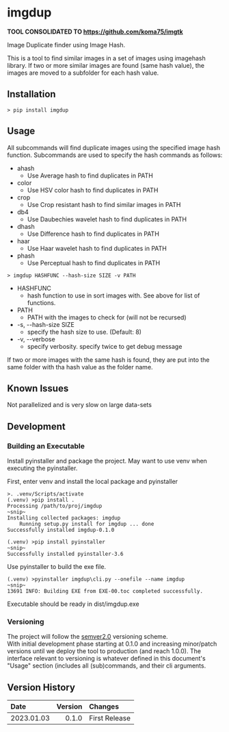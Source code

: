 imgdup
========================================================================

**TOOL CONSOLIDATED TO https://github.com/koma75/imgtk**

Image Duplicate finder using Image Hash.

This is a tool to find similar images in a set of images using imagehash
library.  If two or more similar images are found (same hash value), the
images are moved to a subfolder for each hash value.

Installation
------------------------------------------------------------------------

~~~shell
> pip install imgdup
~~~

Usage
------------------------------------------------------------------------

All subcommands will find duplicate images using the specified image hash
function.  Subcommands are used to specify the hash commands as follows:

* ahash  
    * Use Average hash to find duplicates in PATH
* color  
    * Use HSV color hash to find duplicates in PATH
* crop   
    * Use Crop resistant hash to find similar images in PATH
* db4       
    * Use Daubechies wavelet hash to find duplicates in PATH
* dhash  
    * Use Difference hash to find duplicates in PATH
* haar   
    * Use Haar wavelet hash to find duplicates in PATH
* phash  
    * Use Perceptual hash to find duplicates in PATH

~~~shell
> imgdup HASHFUNC --hash-size SIZE -v PATH
~~~

* HASHFUNC
    * hash function to use in sort images with.  See above for list of functions.
* PATH
    * PATH with the images to check for (will not be recursed)
* -s, --hash-size SIZE
    * specify the hash size to use. (Default: 8)
* -v, --verbose
    * specify verbosity.  specify twice to get debug message

If two or more images with the same hash is found, they are put into the 
same folder with tha hash value as the folder name.

Known Issues
------------------------------------------------------------------------

Not parallelized and is very slow on large data-sets

Development
------------------------------------------------------------------------

### Building an Executable

Install pyinstaller and package the project.
May want to use venv when executing the pyinstaller.

First, enter venv and install the local package and pyinstaller

~~~shell
>. .venv/Scripts/activate
(.venv) >pip install .
Processing /path/to/proj/imgdup
~snip~
Installing collected packages: imgdup
    Running setup.py install for imgdup ... done
Successfully installed imgdup-0.1.0

(.venv) >pip install pyinstaller
~snip~
Successfully installed pyinstaller-3.6
~~~

Use pyinstaller to build the exe file.

~~~shell
(.venv) >pyinstaller imgdup\cli.py --onefile --name imgdup
~snip~
13691 INFO: Building EXE from EXE-00.toc completed successfully.
~~~

Executable should be ready in dist/imgdup.exe

### Versioning

The project will follow the [semver2.0](http://semver.org/) versioning scheme.  
With initial development phase starting at 0.1.0 and increasing
minor/patch versions until we deploy the tool to production
(and reach 1.0.0).
The interface relevant to versioning is whatever defined in this
document's "Usage" section (includes all (sub)commands, and their cli arguments.

Version History
------------------------------------------------------------------------

Date        | Version   | Changes
:--         | --:       | :--
2023.01.03  | 0.1.0     | First Release
